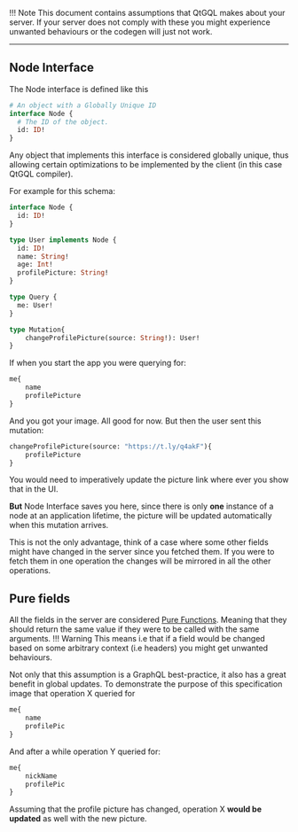 !!! Note
    This document contains assumptions that QtGQL makes about your server.
    If your server does not comply with these you might experience unwanted
    behaviours or the codegen will just not work.
___
## Node Interface
The Node interface is defined like this

```graphql
# An object with a Globally Unique ID
interface Node {
  # The ID of the object.
  id: ID!
}
```
Any object that implements this interface
is considered globally unique, thus allowing certain optimizations
to be implemented by the client (in this case QtGQL compiler).

For example for this schema:
```graphql
interface Node {
  id: ID!
}

type User implements Node {
  id: ID!
  name: String!
  age: Int!
  profilePicture: String!
}

type Query {
  me: User!
}

type Mutation{
    changeProfilePicture(source: String!): User!
}
```
If when you start the app you were querying for:
```graphql
me{
    name
    profilePicture
}
```
And you got your image. All good for now.
But then the user sent this mutation:
```graphql
changeProfilePicture(source: "https://t.ly/q4akF"){
    profilePicture
}
```
You would need to imperatively update the picture link
where ever you show that in the UI.

**But** Node Interface saves you here, since there is only
**one** instance of a node at an application lifetime, the picture
will be updated automatically when this mutation arrives.

This is not the only advantage, think of a case where some other
fields might have changed in the server since you fetched them.
If you were to fetch them in one operation the changes will be
mirrored in all the other operations.

## Pure fields
All the fields in the server are considered [Pure Functions](https://en.wikipedia.org/wiki/Pure_function).
Meaning that they should return the same value
if they were to be called with the same arguments.
!!! Warning
    This means i.e that if a field would be changed based on
    some arbitrary context (i.e headers) you might get unwanted behaviours.

Not only that this assumption is a GraphQL best-practice, it also has a great benefit
in global updates.
To demonstrate the purpose of this specification image that
operation X queried for
```graphql
me{
    name
    profilePic
}
```

And after a while operation Y queried for:
```graphql
me{
    nickName
    profilePic
}
```
Assuming that the profile picture has changed, operation X **would be updated**
as well with the new picture.
